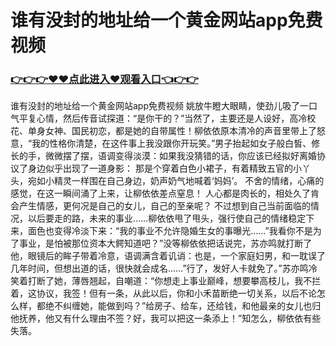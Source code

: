 # 谁有没封的地址给一个黄金网站app免费视频
### <a href="https://github.com/bnhyd/fgty/issues/1">👉👉👉♥♥点此进入♥观看入口👈👉👉</a>
谁有没封的地址给一个黄金网站app免费视频
姚放牛瞪大眼睛，使劲儿吸了一口气平复心情，然后传音试探道：“是你干的？”当然了，主要还是人设好，高冷校花、单身女神、国民初恋，都是她的自带属性！柳依依原本清冷的声音里带上了怒意，“我的性格你清楚，在这件事上我没跟你开玩笑。”男子抬起如女子般白皙、修长的手，微微摆了摆，语调变得淡漠：如果我没猜错的话，你应该已经拟好离婚协议了身边似乎出现了一道身影：
那是个穿着白色小裙子，有着精致五官的小丫头，宛如小精灵一样围在自己身边，奶声奶气地喊着‘妈妈’。
不舍的情绪，心痛的感觉，在这一瞬间涌了上来，让柳依依差点窒息！
人心都是肉长的，相处久了肯会产生情感，更何况是自己的女儿，自己的至亲呢？
不过想到自己当前面临的情况，以后要走的路，未来的事业……柳依依甩了甩头，强行使自己的情绪稳定下来，面色也变得冷淡下来：“我的事业不允许隐婚生女的事曝光……”我看你不是为了事业，是怕被那位资本大鳄知道吧？”没等柳依依把话说完，苏亦鸣就打断了他，眼镜后的眸子带着冷意，语调满含着讥诮：也是，一个家庭妇男，和一耽误了几年时间，但想出道的话，很快就会成名……”行了，发好人卡就免了。”苏亦鸣冷笑着打断了她，薄唇翘起，自嘲道：“你想走上事业巅峰，想要攀高枝儿，我不拦着，这协议，我签！但有一条，从此以后，你和小禾苗断绝一切关系，以后不论怎么样，都绝不纠缠她，能做到吗？”给房子、给车，还给钱，和他最亲的女儿也归他抚养，他又有什么理由不签？好，我可以把这一条添上！”知怎么，柳依依有些失落。
